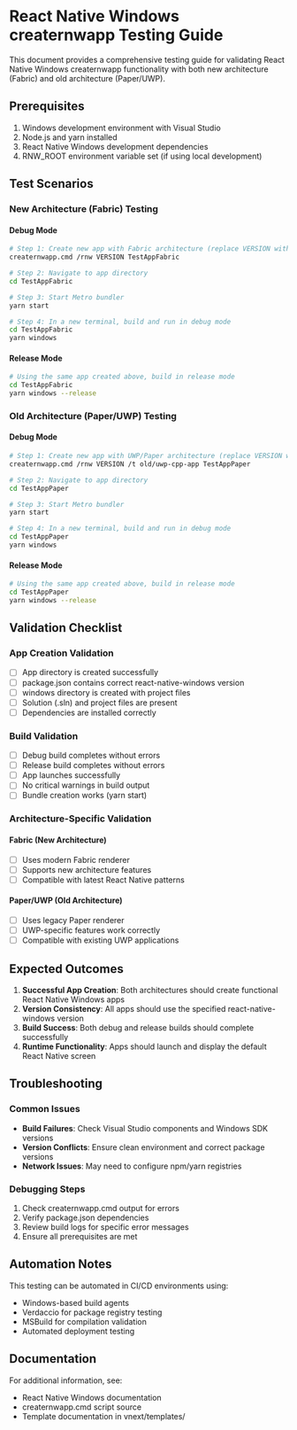 # React Native Windows creaternwapp Testing Guide

This document provides a comprehensive testing guide for validating React Native Windows creaternwapp functionality with both new architecture (Fabric) and old architecture (Paper/UWP).

## Prerequisites

1. Windows development environment with Visual Studio
2. Node.js and yarn installed
3. React Native Windows development dependencies
4. RNW_ROOT environment variable set (if using local development)

## Test Scenarios

### New Architecture (Fabric) Testing

#### Debug Mode
```bash
# Step 1: Create new app with Fabric architecture (replace VERSION with target version)
creaternwapp.cmd /rnw VERSION TestAppFabric

# Step 2: Navigate to app directory  
cd TestAppFabric

# Step 3: Start Metro bundler
yarn start

# Step 4: In a new terminal, build and run in debug mode
cd TestAppFabric
yarn windows
```

#### Release Mode
```bash
# Using the same app created above, build in release mode
cd TestAppFabric
yarn windows --release
```

### Old Architecture (Paper/UWP) Testing

#### Debug Mode
```bash
# Step 1: Create new app with UWP/Paper architecture (replace VERSION with target version)
creaternwapp.cmd /rnw VERSION /t old/uwp-cpp-app TestAppPaper

# Step 2: Navigate to app directory
cd TestAppPaper

# Step 3: Start Metro bundler
yarn start

# Step 4: In a new terminal, build and run in debug mode
cd TestAppPaper
yarn windows
```

#### Release Mode
```bash
# Using the same app created above, build in release mode
cd TestAppPaper
yarn windows --release
```

## Validation Checklist

### App Creation Validation
- [ ] App directory is created successfully
- [ ] package.json contains correct react-native-windows version
- [ ] windows directory is created with project files
- [ ] Solution (.sln) and project files are present
- [ ] Dependencies are installed correctly

### Build Validation  
- [ ] Debug build completes without errors
- [ ] Release build completes without errors
- [ ] App launches successfully
- [ ] No critical warnings in build output
- [ ] Bundle creation works (yarn start)

### Architecture-Specific Validation

#### Fabric (New Architecture)
- [ ] Uses modern Fabric renderer
- [ ] Supports new architecture features
- [ ] Compatible with latest React Native patterns

#### Paper/UWP (Old Architecture)
- [ ] Uses legacy Paper renderer
- [ ] UWP-specific features work correctly
- [ ] Compatible with existing UWP applications

## Expected Outcomes

1. **Successful App Creation**: Both architectures should create functional React Native Windows apps
2. **Version Consistency**: All apps should use the specified react-native-windows version
3. **Build Success**: Both debug and release builds should complete successfully  
4. **Runtime Functionality**: Apps should launch and display the default React Native screen

## Troubleshooting

### Common Issues
- **Build Failures**: Check Visual Studio components and Windows SDK versions
- **Version Conflicts**: Ensure clean environment and correct package versions
- **Network Issues**: May need to configure npm/yarn registries

### Debugging Steps
1. Check creaternwapp.cmd output for errors
2. Verify package.json dependencies
3. Review build logs for specific error messages
4. Ensure all prerequisites are met

## Automation Notes

This testing can be automated in CI/CD environments using:
- Windows-based build agents
- Verdaccio for package registry testing
- MSBuild for compilation validation
- Automated deployment testing

## Documentation

For additional information, see:
- React Native Windows documentation
- creaternwapp.cmd script source
- Template documentation in vnext/templates/